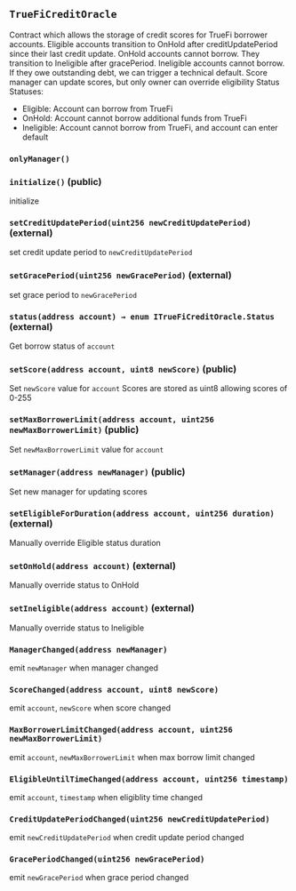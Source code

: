 ## `TrueFiCreditOracle`



Contract which allows the storage of credit scores for TrueFi borrower accounts.
Eligible accounts transition to OnHold after creditUpdatePeriod since their last credit update.
OnHold accounts cannot borrow. They transition to Ineligible after gracePeriod.
Ineligible accounts cannot borrow. If they owe outstanding debt, we can trigger a technical default.
Score manager can update scores, but only owner can override eligibility Status
Statuses:
- Eligible: Account can borrow from TrueFi
- OnHold: Account cannot borrow additional funds from TrueFi
- Ineligible: Account cannot borrow from TrueFi, and account can enter default

### `onlyManager()`






### `initialize()` (public)



initialize

### `setCreditUpdatePeriod(uint256 newCreditUpdatePeriod)` (external)



set credit update period to `newCreditUpdatePeriod`

### `setGracePeriod(uint256 newGracePeriod)` (external)



set grace period to `newGracePeriod`

### `status(address account) → enum ITrueFiCreditOracle.Status` (external)



Get borrow status of `account`


### `setScore(address account, uint8 newScore)` (public)



Set `newScore` value for `account`
Scores are stored as uint8 allowing scores of 0-255

### `setMaxBorrowerLimit(address account, uint256 newMaxBorrowerLimit)` (public)



Set `newMaxBorrowerLimit` value for `account`

### `setManager(address newManager)` (public)



Set new manager for updating scores

### `setEligibleForDuration(address account, uint256 duration)` (external)



Manually override Eligible status duration

### `setOnHold(address account)` (external)



Manually override status to OnHold

### `setIneligible(address account)` (external)



Manually override status to Ineligible


### `ManagerChanged(address newManager)`



emit `newManager` when manager changed

### `ScoreChanged(address account, uint8 newScore)`



emit `account`, `newScore` when score changed

### `MaxBorrowerLimitChanged(address account, uint256 newMaxBorrowerLimit)`



emit `account`, `newMaxBorrowerLimit` when max borrow limit changed

### `EligibleUntilTimeChanged(address account, uint256 timestamp)`



emit `account`, `timestamp` when eligiblity time changed

### `CreditUpdatePeriodChanged(uint256 newCreditUpdatePeriod)`



emit `newCreditUpdatePeriod` when credit update period changed

### `GracePeriodChanged(uint256 newGracePeriod)`



emit `newGracePeriod` when grace period changed

